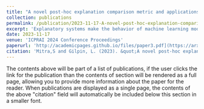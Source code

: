 ```yaml
---
title: "A novel post-hoc explanation comparison metric and applications"
collection: publications
permalink: /publication/2023-11-17-A-novel-post-hoc-explanation-comparison-metric-and-applications
excerpt: 'Explanatory systems make the behavior of machine learning models more transparent, but are often inconsistent. To quantify the differences between explanatory systems, this paper presents the Shreyan Distance, a novel metric based on the weighted difference between ranked feature importance lists produced by such systems'
date: 2023-11-17
venue: 'ICPRAI 2024 Conference Proceedings'
paperurl: 'http://academicpages.github.io/files/paper3.pdf](https://arxiv.org/pdf/2311.10811'
citation: 'Mitra,S and Gilpin, L. (2023). &quot;A novel post-hoc explanation comparison metric and applications&quot; <i>ICPRAI 2024 Conference Proceedings</i>. 1(3).'
---
```


The contents above will be part of a list of publications, if the user clicks the link for the publication than the contents of section will be rendered as a full page, allowing you to provide more information about the paper for the reader. When publications are displayed as a single page, the contents of the above "citation" field will automatically be included below this section in a smaller font.
